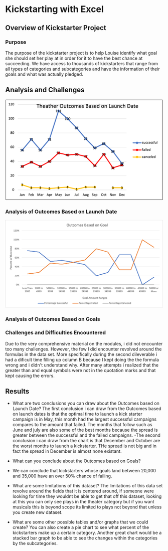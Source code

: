 # Kickstarting with Excel

## Overview of Kickstarter Project


### Purpose
The purpose of the kickstarter project is to help Louise identify what goal she should set her play at in order for it to have the best chance at succeeding. We have access to thousands of kickstarters that range from all types of categories	and subcategories and have the information of their goals and what was actually pledged. 
## Analysis and Challenges

![Outcomes based on Goals](./Resources/Theater_Outcomes_vs_Launch.png)

### Analysis of Outcomes Based on Launch Date


![Outcomes based on Goals](./Resources/Outcomes_vs_Goals.png)
### Analysis of Outcomes Based on Goals

### Challenges and Difficulties Encountered
Due to the very comprehensive material on the modules, i did not encounter too many challenges. However, the few I did encounter revolved around the formulas in the data set. More specifically during the second dileverable i had a dificult time filling up column B because I kept doing the the formula wrong and i didn't understand why. After many attempts i realized that the greater than and equal symbols were not in the quotation marks and that kept causing the errors.

## Results

- What are two conclusions you can draw about the Outcomes based on Launch Date?
The first conclusion i can draw from the Outcomes based on launch dates is that the optimal time to launch a kick starter campaign is in May, this month had the largest successful campaigns compares to the amount that failed. The months that follow such as June and july are also some of the best months because the spread is greater between the successful and the failed campaigns. 
-The second conclusion i can draw from the chart is that December and October are the worst months to launch a kickstarter. THe spread is not big and in fact the spread in December is almost none existant.

- What can you conclude about the Outcomes based on Goals?
- We can conclude that kickstarters whose goals land between 20,000 and 35,000 have an over 50% chance of failing.

- What are some limitations of this dataset?
The limitations of this data set revolve around the fields that it is centered around, if someone were looking for time they wouldnt be able to get that off this dataset, looking at this you can only see plays in the theater category but if you want musicals this is beyond
scope its limited to plays not beyond that unless you create new dataset.

- What are some other possible tables and/or graphs that we could create?
You can also create a pie chart to see what percent of the kickstarters make up a certain category. Another great chart would be a stacked bar graph to be able to see the changes within the categories by the subcategories.
